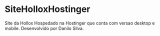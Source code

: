 # SiteHolloxHostinger
Site da Hollox Hospedado na Hostinger que conta com versao desktop e mobile.
Desenvolvido por Danilo Silva.


